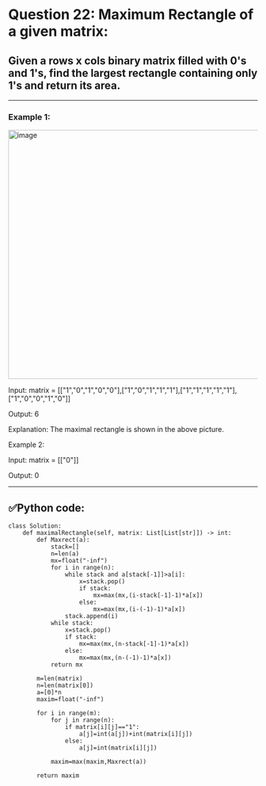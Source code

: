 # Question 22: Maximum Rectangle of a given matrix:

## Given a rows x cols binary matrix filled with 0's and 1's, find the largest rectangle containing only 1's and return its area.

---
### Example 1:
 <img width="628" height="503" alt="image" src="https://github.com/user-attachments/assets/7cc996e8-fbab-4203-b8bd-7886c4795aec" />

Input: matrix = [["1","0","1","0","0"],["1","0","1","1","1"],["1","1","1","1","1"],["1","0","0","1","0"]]

Output: 6

Explanation: The maximal rectangle is shown in the above picture.

Example 2:

Input: matrix = [["0"]]

Output: 0

---
## ✅Python code:

```
class Solution:
    def maximalRectangle(self, matrix: List[List[str]]) -> int:
        def Maxrect(a):
            stack=[]
            n=len(a)
            mx=float("-inf")
            for i in range(n):
                while stack and a[stack[-1]]>a[i]:
                    x=stack.pop()
                    if stack:
                        mx=max(mx,(i-stack[-1]-1)*a[x])
                    else:
                        mx=max(mx,(i-(-1)-1)*a[x])
                stack.append(i)
            while stack:
                x=stack.pop()
                if stack:
                    mx=max(mx,(n-stack[-1]-1)*a[x])
                else:
                    mx=max(mx,(n-(-1)-1)*a[x])
            return mx

        m=len(matrix)
        n=len(matrix[0])
        a=[0]*n
        maxim=float("-inf")

        for i in range(m):
            for j in range(n):
                if matrix[i][j]=="1":
                    a[j]=int(a[j])+int(matrix[i][j])
                else:
                    a[j]=int(matrix[i][j])

            maxim=max(maxim,Maxrect(a))

        return maxim
```
